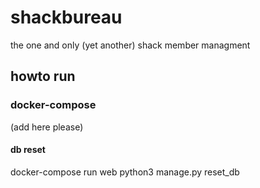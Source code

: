 # shackbureau
the one and only (yet another) shack member managment




## howto run

### docker-compose

(add here please)

#### db reset
docker-compose run web python3 manage.py reset_db

